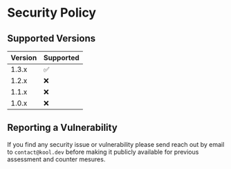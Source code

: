 # Security Policy

## Supported Versions

| Version | Supported          |
| ------- | ------------------ |
| 1.3.x   | :white_check_mark: |
| 1.2.x   | :x: |
| 1.1.x   | :x: |
| 1.0.x   | :x:                |


## Reporting a Vulnerability

If you find any security issue or vulnerability please send reach out by email to `contact@kool.dev` before making it publicly available for previous assessment and counter mesures.
